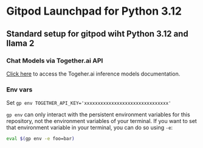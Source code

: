 # Gitpod Launchpad for Python 3.12

## Standard setup for gitpod wiht Python 3.12 and llama 2

### Chat Models via Together.ai API

[Click here](https://docs.together.ai/docs/inference-models) to access the Togeher.ai inference models documentation.

### Env vars

Set `gp env TOGETHER_API_KEY='xxxxxxxxxxxxxxxxxxxxxxxxxxxxxxx'`

`gp env` can only interact with the persistent environment variables for this repository, not the environment variables of your terminal. If you want to set that environment variable in your terminal, you can do so using `-e`:

```bash
eval $(gp env -e foo=bar)
```
